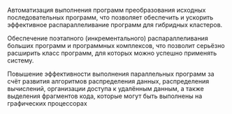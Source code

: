 Автоматизация выполнения программ преобразования исходных последовательных программ, что позволяет обеспечить и ускорить эффективное распараллеливание программ для гибридных кластеров.

Обеспечение поэтапного (инкрементального) распараллеливания больших программ и программных комплексов, что позволит серьёзно расширить класс программ, для которых можно успешно применять систему.

Повышение эффективности выполнения параллельных программ за счёт развития алгоритмов распределения данных, распределения вычислений, организации доступа к удалённым данным, а также выделения фрагментов кода, которые могут быть выполнены на графических процессорах
